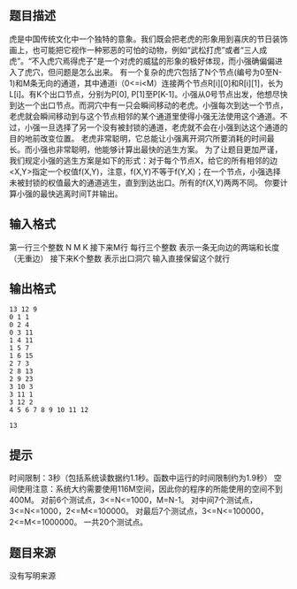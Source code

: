 


## 题目描述
虎是中国传统文化中一个独特的意象。我们既会把老虎的形象用到喜庆的节日装饰画上，也可能把它视作一种邪恶的可怕的动物，例如“武松打虎”或者“三人成虎”。“不入虎穴焉得虎子”是一个对虎的威猛的形象的极好体现，而小强确偏偏进入了虎穴，但问题是怎么出来。
有一个复杂的虎穴包括了N个节点(编号为0至N-1)和M条无向的通道，其中通道i（0<=i<M）连接两个节点R[i][0]和R[i][1]，长为L[i]。有K个出口节点，分别为P[0], P[1]至P[K-1]。小强从0号节点出发，他想尽快到达一个出口节点。而洞穴中有一只会瞬间移动的老虎。小强每次到达一个节点，老虎就会瞬间移动到与这个节点相邻的某个通道里使得小强无法使用这个通道。不过，小强一旦选择了另一个没有被封锁的通道，老虎就不会在小强到达这个通道的目的地前改变位置。
老虎非常聪明，它总能让小强离开洞穴所要消耗的时间最长。而小强也非常聪明，他能够计算出最快的逃生方案。
为了让题目更加严谨，我们规定小强的逃生方案是如下的形式：对于每个节点X，给它的所有相邻的边<X,Y>指定一个权值f(X,Y)，注意，f(X,Y)不等于f(Y,X)；在一个节点，小强选择未被封锁的权值最大的通道逃生，直到到达出口。所有的f(X,Y)两两不同。
你要计算小强的最快逃离时间T并输出。
## 输入格式
第一行三个整数 N M K
接下来M行 每行三个整数 表示一条无向边的两端和长度（无重边）
接下来K个整数 表示出口洞穴
输入直接保留这个就行
## 输出格式

```input1
13 12 9
0 1 1
0 2 4
0 3 11
1 4 11
1 5 7
1 6 15
2 7 3
2 8 13
2 9 23
3 10 3
3 11 1
3 12 2
4 5 6 7 8 9 10 11 12

```
```output1
13
```

## 提示
时间限制：3秒（包括系统读数据约1.1秒。函数中运行的时间限制约为1.9秒）
空间使用注意：系统大约需要使用116M空间，因此你的程序的所能使用的空间不到400M。
对前6个测试点，3<=N<=1000，M=N-1。
对中间7个测试点，3<=N<=1000，2<=M<=100000。
对最后7个测试点，3<=N<=100000，2<=M<=1000000。
一共20个测试点。
## 题目来源
没有写明来源


